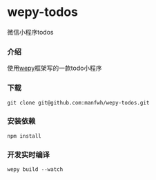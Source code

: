 # wepy-todos
微信小程序todos
### 介绍
使用[wepy](https://github.com/Tencent/wepy)框架写的一款todo小程序
### 下载
```
git clone git@github.com:manfwh/wepy-todos.git
```
### 安装依赖
```
npm install
```
### 开发实时编译
```
wepy build --watch
```